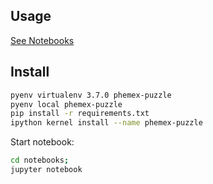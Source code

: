 ## Usage

[See Notebooks](./notebooks)

## Install

```bash
pyenv virtualenv 3.7.0 phemex-puzzle
pyenv local phemex-puzzle
pip install -r requirements.txt
ipython kernel install --name phemex-puzzle
```

Start notebook:

```bash
cd notebooks;
jupyter notebook
```
